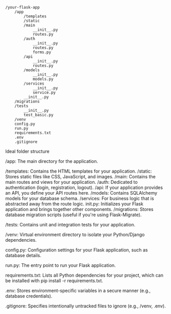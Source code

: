 ```
/your-flask-app
    /app
        /templates
        /static
        /main
            __init__.py
            routes.py
        /auth
            __init__.py
            routes.py
            forms.py
        /api
            __init__.py
            routes.py
        /models
            __init__.py
            models.py
        /services
            __init__.py
            service.py
        __init__.py
    /migrations
    /tests
        __init__.py
        test_basic.py
    /venv
    config.py
    run.py
    requirements.txt
    .env
    .gitignore
```

Ideal folder structure


/app: The main directory for the application.

/templates: Contains the HTML templates for your application.
/static: Stores static files like CSS, JavaScript, and images.
/main: Contains the main routes and views for your application.
/auth: Dedicated to authentication (login, registration, logout).
/api: If your application provides an API, you define your API routes here.
/models: Contains SQLAlchemy models for your database schema.
/services: For business logic that is abstracted away from the route logic.
init.py: Initializes your Flask application and brings together other components.
/migrations: Stores database migration scripts (useful if you're using Flask-Migrate).

/tests: Contains unit and integration tests for your application.

/venv: Virtual environment directory to isolate your Python/Django dependencies.

config.py: Configuration settings for your Flask application, such as database details.

run.py: The entry point to run your Flask application.

requirements.txt: Lists all Python dependencies for your project, which can be installed with pip install -r requirements.txt.

.env: Stores environment-specific variables in a secure manner (e.g., database credentials).

.gitignore: Specifies intentionally untracked files to ignore (e.g., /venv, .env).